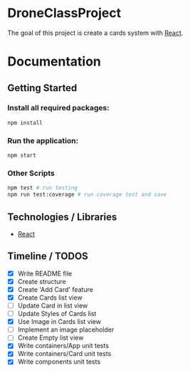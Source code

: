 # DroneClassProject

The goal of this project is create a cards system with [React](https://reactjs.org/).


# Documentation

## Getting Started

### Install all required packages:
```
npm install
```

### Run the application:
```
npm start
```

### Other Scripts

```bash
npm test # run testing
npm run test:coverage # run coverage test and save
```

## Technologies / Libraries

- [React](https://reactjs.org/)


## Timeline / TODOS
* [x] Write README file
* [x] Create structure
* [x] Create 'Add Card' feature
* [x] Create Cards list view
* [ ] Update Card in list view
* [ ] Update Styles of Cards list
* [x] Use Image in Cards list view
* [ ] Implement an image placeholder
* [ ] Create Empty list view
* [x] Write containers/App unit tests
* [x] Write containers/Card unit tests
* [x] Write components unit tests
